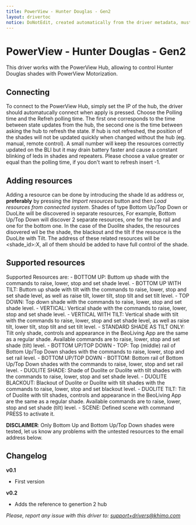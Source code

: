 ```yaml
---
title: PowerView - Hunter Douglas - Gen2
layout: drivertoc
notice: DoNotEdit, created automatically from the driver metadata, must be updated on the driver itself
---
```


# PowerView - Hunter Douglas - Gen2

This driver works with the PowerView Hub, allowing to control Hunter Douglas shades with PowerView Motorization.

## Connecting
To connect to the PowerView Hub, simply set the IP of the hub, the driver should automatucally connect when apply is pressed.
Choose the Polling time and the Refreh polling time. The first one corresponds to the time between state updates from the hub, the second one is the time between asking the hub to refresh the state.
If hub is not refreshed, the position of the shades will not be updated quickly when changed without the hub (eg. manual, remote control). A small number will keep the resources correctly updated on the BLI but it may drain battery faster and cause a constant blinking of leds in shades and repeaters.
Please choose a value greater or equal than the polling time, if you don't want to refresh insert -1.

## Adding resources
Adding a resource can be done by introducing the shade Id as address or, **preferably** by pressing the *Import resources* button and then *Load
resources from connected system*. Shades of type Bottom Up/Top Down or DuoLite will be discovered in separate resources, For example, Bottom Up/Top Down will discover 2 separate resources, one for the top rail and one for the bottom one. 
In the case of the Duolite shades, the resources disovered wil be the shade, the blackout and the tilt if the resource is the DuoLite with Tilt. The address of these related resources will be <shade_id>:X, all of them should be added to have full control of the shade. 

## Supported resources
Supported Resources are:
	- BOTTOM UP: Buttom up shade with the commands to raise, lower, stop and set shade level.
	- BOTTOM UP WITH TILT: Buttom up shade with tilt with the commands to raise, lower, stop and set shade level, as well as raise tilt, lower tilt, stop tilt and set tilt level.
	- TOP DOWN: Top down shade with the commands to raise, lower, stop and set shade level.
	- VERTICAL: Vertical shade with the commands to raise, lower, stop and set shade level.
	- VERTICAL WITH TILT: Vertical shade with tilt with the commands to raise, lower, stop and set shade level, as well as raise tilt, lower tilt, stop tilt and set tilt level.
	- STANDARD SHADE AS TILT ONLY: Tilt only shade, controls and appearance in the BeoLiving App are the same as a regular shade. Available commands are to raise, lower, stop and set shade (tilt) level.
	- BOTTOM UP/TOP DOWN - TOP: Top (middle) rail of Bottom Up/Top Down shades with the commands to raise, lower, stop and set rail level.
	- BOTTOM UP/TOP DOWN - BOTTOM: Bottom rail of Bottom Up/Top Down shades with the commands to raise, lower, stop and set rail level.
	- DUOLITE SHADE: Shade of Duolite or Duolite with tilt shades with the commands to raise, lower, stop and set shade level.
	- DUOLITE BLACKOUT: Blackout of Duolite or Duolite with tilt shades with the commands to raise, lower, stop and set blackout level.
	- DUOLITE TILT: Tilt of Duolite with tilt shades, controls and appearance in the BeoLiving App are the same as a regular shade. Available commands are to raise, lower, stop and set shade (tilt) level.
	- SCENE: Defined scene with command PRESS to activate it.

**DISCLAIMER**: Only Bottom Up and Bottom Up/Top Down shades were tested, let us know any problems with the untested resources to the email address below.

## Changelog
**v0.1**
  * First version

**v0.2**
  * Adds the reference to genertion 2 hub
  
*Please, report any issue with this driver to: support+drivers@khimo.com*

